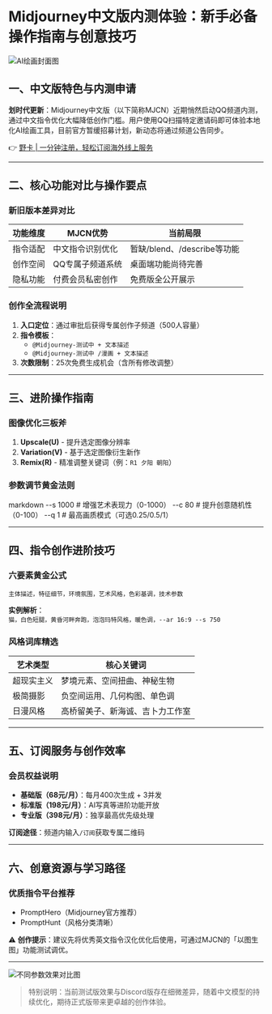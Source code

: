 # Midjourney中文版内测体验：新手必备操作指南与创意技巧

![AI绘画封面图](https://via.placeholder.com/800x400)

## 一、中文版特色与内测申请
**划时代更新**：Midjourney中文版（以下简称MJCN）近期悄然启动QQ频道内测，通过中文指令优化大幅降低创作门槛。用户使用QQ扫描特定邀请码即可体验本地化AI绘画工具，目前官方暂缓招募计划，新动态将通过频道公告同步。

👉 [野卡 | 一分钟注册，轻松订阅海外线上服务](https://bbtdd.com/yeka)

---

## 二、核心功能对比与操作要点
### 新旧版本差异对比
| 功能维度        | MJCN优势                        | 当前局限                     |
|----------------|--------------------------------|----------------------------|
| 指令适配        | 中文指令识别优化                | 暂缺/blend、/describe等功能 |
| 创作空间        | QQ专属子频道系统               | 桌面端功能尚待完善          |
| 隐私功能        | 付费会员私密创作               | 免费版全公开展示           |

### 创作全流程说明
1. **入口定位**：通过审批后获得专属创作子频道（500人容量）
2. **指令模板**：
   - `@Midjourney-测试中 + 文本描述`
   - `@Midjourney-测试中 /漫画 + 文本描述`
3. **次数限制**：25次免费生成机会（含所有修改调整）

---

## 三、进阶操作指南
### 图像优化三板斧
1. **Upscale(U)** - 提升选定图像分辨率
2. **Variation(V)** - 基于选定图像衍生新作
3. **Remix(R)** - 精准调整关键词（例：`R1 夕阳 朝阳`）

### 参数调节黄金法则
markdown
--s 1000  # 增强艺术表现力（0-1000）
--c 80    # 提升创意随机性（0-100） 
--q 1     # 最高画质模式（可选0.25/0.5/1）


---

## 四、指令创作进阶技巧
### 六要素黄金公式
`主体描述，特征细节，环境氛围，艺术风格，色彩基调，技术参数`

**实例解析**：  
`猫，白色短腿，黄昏河畔奔跑，泡泡玛特风格，暖色调，--ar 16:9 --s 750`

### 风格词库精选
| 艺术类型       | 核心关键词                         |
|--------------|----------------------------------|
| 超现实主义    | 梦境元素、空间扭曲、神秘生物          |
| 极简摄影      | 负空间运用、几何构图、单色调           |
| 日漫风格      | 高桥留美子、新海诚、吉卜力工作室        |

---

## 五、订阅服务与创作效率
### 会员权益说明
- **基础版（68元/月）**：每月400次生成 + 3并发
- **标准版（198元/月）**：AI写真等进阶功能开放
- **专业版（398元/月）**：独享最高优先级处理

**订阅途径**：频道内输入`/订阅`获取专属二维码

---

## 六、创意资源与学习路径
### 优质指令平台推荐
- PromptHero（Midjourney官方推荐）
- PromptHunt（风格分类清晰）

⚠️ **创作提示**：建议先将优秀英文指令汉化优化后使用，可通过MJCN的「以图生图」功能测试调优。

---

![不同参数效果对比图](https://via.placeholder.com/800x400)

> 特别说明：当前测试版效果与Discord版存在细微差异，随着中文模型的持续优化，期待正式版带来更卓越的创作体验。
